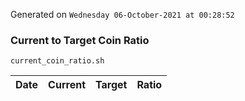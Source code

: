 Generated on `Wednesday 06-October-2021 at 00:28:52`

### Current to Target Coin Ratio
`current_coin_ratio.sh`

Date|Current|Target|Ratio
---|---|---|---
